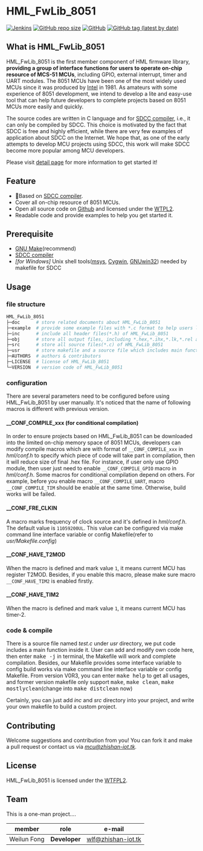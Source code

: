 # HML_FwLib_8051
[![Jenkins](https://img.shields.io/jenkins/build?jobUrl=http%3A%2F%2Fjenkins.zhishan-iot.tk%3A12463%2Fjob%2FHML_FwLib_8051)](http://jenkins.zhishan-iot.tk:12463/job/HML_FwLib_8051)
[![GitHub repo size](https://img.shields.io/github/repo-size/MCU-ZHISHAN-IoT/HML_FwLib_8051)](https://github.com/MCU-ZHISHAN-IoT/HML_FwLib_8051)
[![GitHub](https://img.shields.io/github/license/MCU-ZHISHAN-IoT/HML_FwLib_8051)](https://github.com/MCU-ZHISHAN-IoT/HML_FwLib_8051/blob/master/LICENSE)
[![GitHub tag (latest by date)](https://img.shields.io/github/v/tag/MCU-ZHISHAN-IoT/HML_FwLib_8051?color=26a69a)](https://github.com/MCU-ZHISHAN-IoT/HML_FwLib_8051/tags)

## What is HML_FwLib_8051
HML_FwLib_8051 is the first member component of HML firmware library, **providing a group of interface functions for users to 
operate on-chip resource of MCS-51 MCUs**, including GPIO, external interrupt, timer and UART modules. The 8051 MCUs have been 
one of the most widely used MCUs since it was produced by [Intel](https://www.intel.com/) in 1981. As amateurs with some 
experience of 8051 development, we intend to develop a lite and easy-use tool that can help future developers to complete 
projects based on 8051 MCUs more easily and quickly.

The source codes are written in C language and for [SDCC compiler](http://sdcc.sourceforge.net/), i.e., it can only be compiled
by SDCC. This choice is motivated by the fact that SDCC is free and highly efficient, while there are very few examples of 
application about SDCC on the Internet. We hope that, as one of the early attempts to develop MCU projects using SDCC, this work
will make SDCC become more popular among MCU developers.

Please visit [detail page](https://hw.zhishan-iot.tk/page/hml/detail/fwlib_stc8051.html) for more information to get started it!

## Feature
+ :dart:Based on [SDCC compiler](http://sdcc.sourceforge.net/).
+ Cover all on-chip resource of 8051 MCUs.
+ Open all source code on [Github](https://github.com) and licensed under the [WTPL2](http://wtfpl2.com/).
+ Readable code and provide examples to help you get started it.

## Prerequisite
+ [GNU Make](http://www.gnu.org/software/make/manual/make.html)(recommend)
+ [SDCC compiler](http://sdcc.sourceforge.net/)
+ *\[for Windows\]* Unix shell tools([msys](http://www.mingw.org/wiki/MSYS), [Cygwin](http://www.cygwin.com/), [GNUwin32](http://gnuwin32.sourceforge.net/)) needed by makefile for SDCC

## Usage
### file structure
```bash
HML_FwLib_8051
├─doc      # store related documents about HML_FwLib_8051
├─example  # provide some example files with *.c format to help users learn about HML_FwLib_8051
├─inc      # include all header files(*.h) of HML_FwLib_8051
├─obj      # store all output files, including *.hex,*.ihx,*.lk,*.rel and others during compilation
├─src      # store all source files(*.c) of HML_FwLib_8051
├─usr      # store makefile and a source file which includes main function
├─AUTHORS  # authors & contributors
├─LICENSE  # license of HML_FwLib_8051
└─VERSION  # version code of HML_FwLib_8051
```
### configuration
There are several parameters need to be configured before using HML_FwLib_8051 by user manually. It's noticed that the name of 
following macros is different with previous version.
#### \_\_CONF\_COMPILE\_xxx (for conditional compilation)
In order to ensure projects based on HML_FwLib_8051 can be downloaded into the limited on-chip memory space of 8051 MCUs, 
developers can modify compile macros which are with format of `__CONF_COMPILE_xxx` in *hml/conf.h* to specify which piece of 
code will take part in compilation, then it will reduce size of final .hex file. For instance, if user only use GPIO module, 
then user just need to enable `__CONF_COMPILE_GPIO` macro in *hml/conf.h*. Some macros for conditional compilation depend on others. For example, before you enable macro `__CONF_COMPILE_UART`, macro `__CONF_COMPILE_TIM` should be enable at the same 
time. Otherwise, build works will be failed.
#### \_\_CONF\_FRE\_CLKIN
A macro marks frequency of clock source and it's defined in *hml/conf.h*. The default value is `11059200UL`. This value can be 
configured via make command line interface variable or config Makefile(refer to *usr/Makefile.config*)
#### \_\_CONF\_HAVE\_T2MOD
When the macro is defined and mark value `1`, it means current MCU has register T2MOD. Besides, if you enable this macro, please
make sure macro `__CONF_HAVE_TIM2` is enabled firstly.
#### \_\_CONF\_HAVE\_TIM2
When the macro is defined and mark value `1`, it means current MCU has timer-2.

### code & compile
There is a source file named *test.c* under *usr* directory, we put code includes a main function inside it. User can add and 
modify own code here, then enter <kbd>make -j</kbd> in terminal, the Makefile will work and complete compilation. Besides, our 
Makefile provides some interface variable to config build works via make command line interface variable or config Makefile. 
From version V0R3, you can enter <kbd>make help</kbd> to get all usages, and former version makefile only support 
<kbd>make</kbd>, <kbd>make clean</kbd>, <kbd>make mostlyclean</kbd>(change into <kbd>make distclean</kbd> now)

Certainly, you can just add *inc* and *src* directory into your project, and write your own makefile to build a custom project. 

## Contributing
Welcome suggestions and contribution from you! You can fork it and make a pull request or contact us via *[mcu@zhishan-iot.tk](mailto:mcu@zhishan-iot.tk)*.

## License
HML_FwLib_8051 is licensed under the [WTFPL2](http://wtfpl2.com/).

## Team
This is a one-man project....

|member        | role              |e-mail                        |
|--------------|-------------------|------------------------------|
| Weilun Fong  | **Developer**     |[wlf@zhishan-iot.tk](mailto:wlf@zhishan-iot.tk) |
